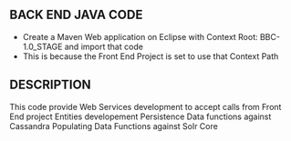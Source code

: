 <h2> BACK END JAVA CODE </h2>

- Create a Maven Web application on Eclipse with Context Root: BBC-1.0_STAGE and import that code
- This is because the Front End Project is set to use that Context Path

<h2> DESCRIPTION </h2>

This code provide 
Web Services development to accept calls from Front End project
Entities developement
Persistence Data functions against Cassandra
Populating Data Functions against Solr Core
